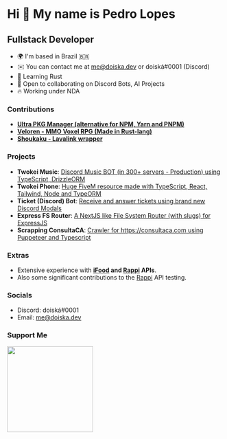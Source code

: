 Hi 👋 My name is Pedro Lopes
============================

Fullstack Developer
-------------

* 🌍  I'm based in Brazil 🇧🇷
* ✉️  You can contact me at [me@doiska.dev](mailto:me@doiska.dev) or doiská#0001 (Discord)
* 🧠  Learning Rust
* 🤝  Open to collaborating on Discord Bots, AI Projects
* 🔥  Working under NDA

### Contributions
* **[Ultra PKG Manager (alternative for NPM, Yarn and PNPM)](https://github.com/nachoaldamav/ultra)**
* **[Veloren - MMO Voxel RPG (Made in Rust-lang)](https://gitlab.com/veloren/veloren)**
* **[Shoukaku - Lavalink wrapper](https://github.com/doiska/twokei-shoukaku)** 
  
### Projects
* **Twokei Music**: [Discord Music BOT (in 300+ servers - Production) using TypeScript, DrizzleORM](https://github.com/doiska/twokei-next)
* **Twokei Phone**: [Huge FiveM resource made with TypeScript, React, Tailwind, Node and TypeORM](https://github.com/doiska/twokei-phone) 
* **Ticket (Discord) Bot**: [Receive and answer tickets using brand new Discord Modals](https://github.com/doiska/store-ticket)
* **Express FS Router**: [A NextJS like File System Router (with slugs) for ExpressJS](https://github.com/doiska/express-router-fs)
* **Scrapping ConsultaCA**: [Crawler for https://consultaca.com using Puppeteer and Typescript](https://github.com/doiska/scrapping-consulta-ca)

### Extras
* Extensive experience with **[iFood](https://ifood.com.br/) and [Rappi](https://rappi.com/) APIs**. 
* Also some significant contributions to the [Rappi](https://rappi.com/) API testing.

### Socials
* Discord: doiská#0001
* Email: me@doiska.dev

### Support Me

<a href="https://www.buymeacoffee.com/doiska"><img src="https://cdn.buymeacoffee.com/buttons/v2/default-yellow.png" width="200" /></a>
